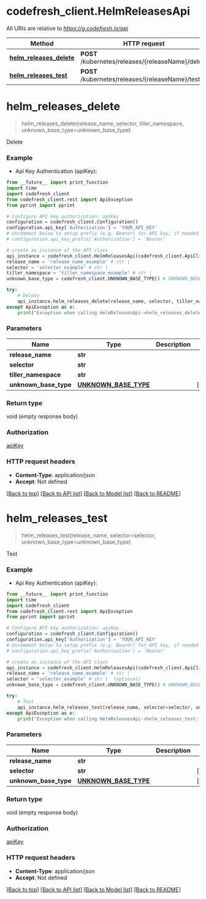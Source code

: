 # codefresh_client.HelmReleasesApi

All URIs are relative to *https://g.codefresh.io/api*

Method | HTTP request | Description
------------- | ------------- | -------------
[**helm_releases_delete**](HelmReleasesApi.md#helm_releases_delete) | **POST** /kubernetes/releases/{releaseName}/delete | Delete
[**helm_releases_test**](HelmReleasesApi.md#helm_releases_test) | **POST** /kubernetes/releases/{releaseName}/test | Test


# **helm_releases_delete**
> helm_releases_delete(release_name, selector, tiller_namespace, unknown_base_type=unknown_base_type)

Delete

### Example

* Api Key Authentication (apiKey): 
```python
from __future__ import print_function
import time
import codefresh_client
from codefresh_client.rest import ApiException
from pprint import pprint

# Configure API key authorization: apiKey
configuration = codefresh_client.Configuration()
configuration.api_key['Authorization'] = 'YOUR_API_KEY'
# Uncomment below to setup prefix (e.g. Bearer) for API key, if needed
# configuration.api_key_prefix['Authorization'] = 'Bearer'

# create an instance of the API class
api_instance = codefresh_client.HelmReleasesApi(codefresh_client.ApiClient(configuration))
release_name = 'release_name_example' # str | 
selector = 'selector_example' # str | 
tiller_namespace = 'tiller_namespace_example' # str | 
unknown_base_type = codefresh_client.UNKNOWN_BASE_TYPE() # UNKNOWN_BASE_TYPE |  (optional)

try:
    # Delete
    api_instance.helm_releases_delete(release_name, selector, tiller_namespace, unknown_base_type=unknown_base_type)
except ApiException as e:
    print("Exception when calling HelmReleasesApi->helm_releases_delete: %s\n" % e)
```

### Parameters

Name | Type | Description  | Notes
------------- | ------------- | ------------- | -------------
 **release_name** | **str**|  | 
 **selector** | **str**|  | 
 **tiller_namespace** | **str**|  | 
 **unknown_base_type** | [**UNKNOWN_BASE_TYPE**](UNKNOWN_BASE_TYPE.md)|  | [optional] 

### Return type

void (empty response body)

### Authorization

[apiKey](../README.md#apiKey)

### HTTP request headers

 - **Content-Type**: application/json
 - **Accept**: Not defined

[[Back to top]](#) [[Back to API list]](../README.md#documentation-for-api-endpoints) [[Back to Model list]](../README.md#documentation-for-models) [[Back to README]](../README.md)

# **helm_releases_test**
> helm_releases_test(release_name, selector=selector, unknown_base_type=unknown_base_type)

Test

### Example

* Api Key Authentication (apiKey): 
```python
from __future__ import print_function
import time
import codefresh_client
from codefresh_client.rest import ApiException
from pprint import pprint

# Configure API key authorization: apiKey
configuration = codefresh_client.Configuration()
configuration.api_key['Authorization'] = 'YOUR_API_KEY'
# Uncomment below to setup prefix (e.g. Bearer) for API key, if needed
# configuration.api_key_prefix['Authorization'] = 'Bearer'

# create an instance of the API class
api_instance = codefresh_client.HelmReleasesApi(codefresh_client.ApiClient(configuration))
release_name = 'release_name_example' # str | 
selector = 'selector_example' # str |  (optional)
unknown_base_type = codefresh_client.UNKNOWN_BASE_TYPE() # UNKNOWN_BASE_TYPE |  (optional)

try:
    # Test
    api_instance.helm_releases_test(release_name, selector=selector, unknown_base_type=unknown_base_type)
except ApiException as e:
    print("Exception when calling HelmReleasesApi->helm_releases_test: %s\n" % e)
```

### Parameters

Name | Type | Description  | Notes
------------- | ------------- | ------------- | -------------
 **release_name** | **str**|  | 
 **selector** | **str**|  | [optional] 
 **unknown_base_type** | [**UNKNOWN_BASE_TYPE**](UNKNOWN_BASE_TYPE.md)|  | [optional] 

### Return type

void (empty response body)

### Authorization

[apiKey](../README.md#apiKey)

### HTTP request headers

 - **Content-Type**: application/json
 - **Accept**: Not defined

[[Back to top]](#) [[Back to API list]](../README.md#documentation-for-api-endpoints) [[Back to Model list]](../README.md#documentation-for-models) [[Back to README]](../README.md)

